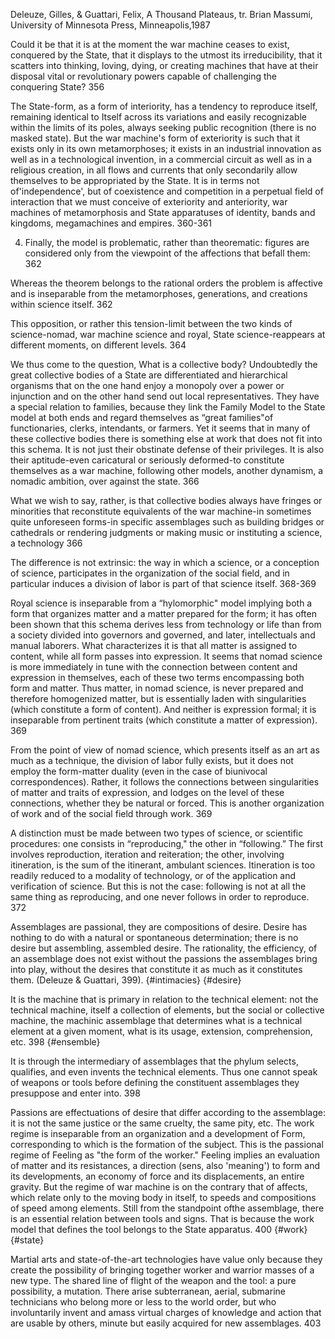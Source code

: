 ﻿Deleuze, Gilles, & Guattari, Felix, A Thousand Plateaus, tr. Brian Massumi, University of Minnesota Press, Minneapolis,1987

Could it be that it is at the moment the war machine ceases to exist, conquered by the State, that it displays to the utmost its irreducibility, that it scatters into thinking, loving, dying, or creating machines that have at their disposal vital or revolutionary powers capable of challenging the conquering State? 356

The State-form, as a form of interiority, has a tendency to reproduce itself, remaining identical to Itself across its variations and easily recognizable within the limits of its poles, always seeking public recognition (there is no masked state). But the war machine's form of exteriority is such that it exists only in its own metamorphoses; it exists in an industrial innovation as well as in a technological invention, in a commercial circuit as well as in a religious creation, in all flows and currents that only secondarily allow themselves to be appropriated by the State. It is in terms not of'independence',  but of coexistence and competition in a perpetual field of interaction that we must conceive of exteriority and anteriority, war machines of metamorphosis and State apparatuses of identity, bands and kingdoms, megamachines and empires. 360-361

4. Finally, the model is problematic, rather than theorematic: figures are considered only from the viewpoint of the affections that befall them: 362

Whereas the theorem belongs to the rational orders the problem is affective and is inseparable from the metamorphoses, generations, and creations within science itself. 362

This opposition, or rather this tension-limit between the two kinds of science-nomad, war machine science and royal, State science-reappears at different moments, on different levels. 364 

We thus come to the question, What is a collective body? Undoubtedly the great collective bodies of a State are differentiated and hierarchical organisms that on the one hand enjoy a monopoly over a power or injunction and on the other hand send out local representatives. They have a special relation to families, because they link the Family Model to the State model at both ends and regard themselves as “great families"of functionaries, clerks, intendants, or farmers. Yet it seems that in many of these collective bodies there is something else at work that does not fit into this schema. It is not just their obstinate defense of their privileges. It  is also their aptitude-even caricatural or seriously deformed-to constitute themselves as a war machine, following other models, another dynamism, a nomadic ambition, over against the state. 366 

What we wish to say, rather, is that collective bodies always have fringes or minorities that reconstitute equivalents of the war machine-in sometimes quite unforeseen forms-in specific assemblages such as building bridges or cathedrals or rendering judgments or making music or instituting a science, a technology 366 

The difference is not extrinsic: the way in which a science, or a conception of science, participates in the organization of the social field, and in particular induces a division of labor is part of that science itself. 368-369

Royal science is inseparable from a “hylomorphic" model implying both a form that organizes matter and a matter prepared for the form; it has often been shown that this schema derives less from technology or life than from a society divided into governors and governed, and later, intellectuals and manual laborers. What characterizes it is that all matter is assigned to content, while all form passes into expression. It seems that nomad science is more immediately in tune with the connection between content and expression in themselves, each of these two terms encompassing both form and matter. Thus matter, in nomad science, is never prepared and therefore homogenized matter, but is essentially laden with singularities (which constitute a form of content). And neither is expression formal; it is inseparable from pertinent traits (which constitute a matter of expression). 369

From the point of view of nomad science, which presents itself as an art as much as a technique, the division of labor fully exists, but it does not employ the form-matter duality (even in the case of biunivocal correspondences). Rather, it follows the connections between singularities of matter and traits of expression, and lodges on the level of these connections, whether they be natural or forced. This is another organization of work and of the social field through work. 369

A distinction must be made between two types of science, or scientific procedures: one consists in “reproducing," the other in “following.” The first involves reproduction, iteration and reiteration; the other, involving itineration, is the sum of the itinerant, ambulant sciences. Itineration is too readily reduced to a modality of technology, or of the application and verification of science. But this is not the case: following is not at all the same thing as reproducing, and one never follows in order to reproduce. 372

Assemblages are passional, they are compositions of desire. Desire has nothing to do with a natural or spontaneous determination; there is no desire but assembling, assembled desire. The rationality, the efficiency, of an assemblage does not exist without the passions the assemblages bring into play, without the desires that constitute it as much as it constitutes them. (Deleuze & Guattari, 399). {#intimacies} {#desire}

It is the machine that is primary in relation to the technical element: not the technical machine, itself a collection of elements, but the social or collective machine, the machinic assemblage that determines what is a technical element at a given moment, what is its usage, extension, comprehension, etc. 398 {#ensemble} 

It is through the intermediary of assemblages that the phylum selects, qualifies, and even invents the technical elements. Thus one cannot speak of weapons or tools before defining the constituent assemblages they presuppose and enter into. 398

Passions are effectuations of desire that differ according to the assemblage: it is not the same justice or the same cruelty, the same pity, etc. The work regime is inseparable from an organization and a development of Form, corresponding to which is the formation of the subject. This is the passional regime of Feeling as "the form of the worker." Feeling implies an evaluation of matter and its resistances, a direction (sens, also 'meaning') to form and its developments, an economy of force and its displacements, an entire gravity. But the regime of war machine is on the contrary that of affects, which relate only to the moving body in itself, to speeds and compositions of speed among elements. Still from the standpoint ofthe assemblage, there is an essential relation between tools and signs. That is because the work model that defines the tool belongs to the State apparatus.  400 {#work} {#state}

Martial arts and state-of-the-art technologies have value only because they create the possibility of bringing together worker and warrior masses of a new type. The shared line of flight of the weapon and the tool: a pure possibility, a mutation. There arise subterranean, aerial, submarine technicians who belong more or less to the world order, but who involuntarily invent and amass virtual charges of knowledge and action that are usable by others, minute but easily acquired for new assemblages. 403

